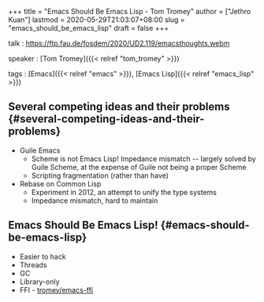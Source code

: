 +++
title = "Emacs Should Be Emacs Lisp - Tom Tromey"
author = ["Jethro Kuan"]
lastmod = 2020-05-29T21:03:07+08:00
slug = "emacs_should_be_emacs_lisp"
draft = false
+++

talk
: <https://ftp.fau.de/fosdem/2020/UD2.119/emacsthoughts.webm>

speaker
: [Tom Tromey]({{< relref "tom_tromey" >}})

tags
: [Emacs]({{< relref "emacs" >}}), [Emacs Lisp]({{< relref "emacs_lisp" >}})

## Several competing ideas and their problems {#several-competing-ideas-and-their-problems}

- Guile Emacs
  - Scheme is not Emacs Lisp! Impedance mismatch -- largely solved by
    Guile Scheme, at the expense of Guile not being a proper Scheme
  - Scripting fragmentation (rather than have)
- Rebase on Common Lisp
  - Experiment in 2012, an attempt to unify the type systems
  - Impedance mismatch, hard to maintain

## Emacs Should Be Emacs Lisp! {#emacs-should-be-emacs-lisp}

- Easier to hack
- Threads
- GC
- Library-only
- FFI - [tromey/emacs-ffi](http://github.com/tromey/emacs-ffi)
